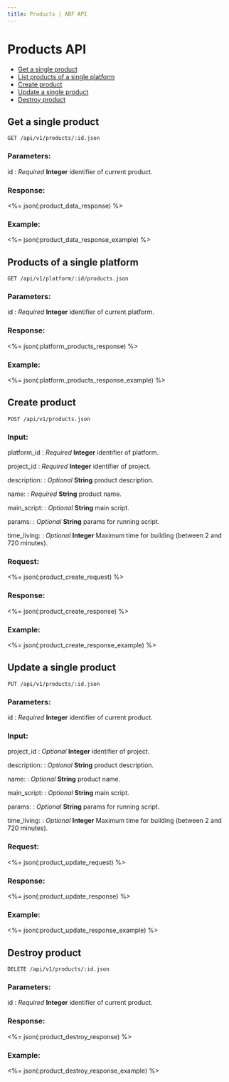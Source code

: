 ```yaml
---
title: Products | ABF API
---
```


# Products API

* <a href="#get-a-single-product">Get a single product</a>
* <a href="#products-of-a-single-platform">List products of a single platform</a>
* <a href="#create-product">Create product</a>
* <a href="#update-a-single-product">Update a single product</a>
* <a href="#destroy-product">Destroy product</a>

## Get a single product

    GET /api/v1/products/:id.json

### Parameters:

id
: _Required_ **Integer** identifier of current product.

### Response:

<%= json(:product_data_response) %>

### Example:

<%= json(:product_data_response_example) %>

## Products of a single platform

    GET /api/v1/platform/:id/products.json

### Parameters:

id
: _Required_ **Integer** identifier of current platform.

### Response:

<%= json(:platform_products_response) %>

### Example:

<%= json(:platform_products_response_example) %>

## Create product

    POST /api/v1/products.json

### Input:

platform_id
: _Required_ **Integer** identifier of platform.

project_id
: _Required_ **Integer** identifier of project.

description:
: _Optional_ **String** product description.

name:
: _Required_ **String** product name.

main_script:
: _Optional_ **String** main script.

params:
: _Optional_ **String** params for running script.

time_living:
: _Optional_ **Integer** Maximum time for building (between 2 and 720 minutes).

### Request:

<%= json(:product_create_request) %>

### Response:

<%= json(:product_create_response) %>

### Example:

<%= json(:product_create_response_example) %>

## Update a single product

    PUT /api/v1/products/:id.json

### Parameters:

id
: _Required_ **Integer** identifier of current product.

### Input:

project_id
: _Optional_ **Integer** identifier of project.

description:
: _Optional_ **String** product description.

name:
: _Optional_ **String** product name.

main_script:
: _Optional_ **String** main script.

params:
: _Optional_ **String** params for running script.

time_living:
: _Optional_ **Integer** Maximum time for building (between 2 and 720 minutes).

### Request:

<%= json(:product_update_request) %>

### Response:

<%= json(:product_update_response) %>

### Example:

<%= json(:product_update_response_example) %>

## Destroy product

    DELETE /api/v1/products/:id.json

### Parameters:

id
: _Required_ **Integer** identifier of current product.

### Response:

<%= json(:product_destroy_response) %>

### Example:

<%= json(:product_destroy_response_example) %>

